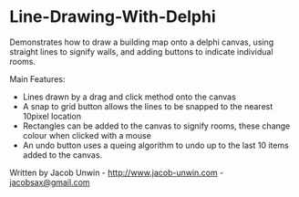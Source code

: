 Line-Drawing-With-Delphi
========================
Demonstrates how to draw a building map onto a delphi canvas, using straight lines to signify walls, and adding buttons to indicate individual rooms.

Main Features:
  * Lines drawn by a drag and click method onto the canvas
  * A snap to grid button allows the lines to be snapped to the nearest 10pixel location
  * Rectangles can be added to the canvas to signify rooms, these change colour when clicked with a mouse
  * An undo button uses a queing algorithm to undo up to the last 10 items added to the canvas.
  
Written by Jacob Unwin - http://www.jacob-unwin.com - jacobsax@gmail.com
